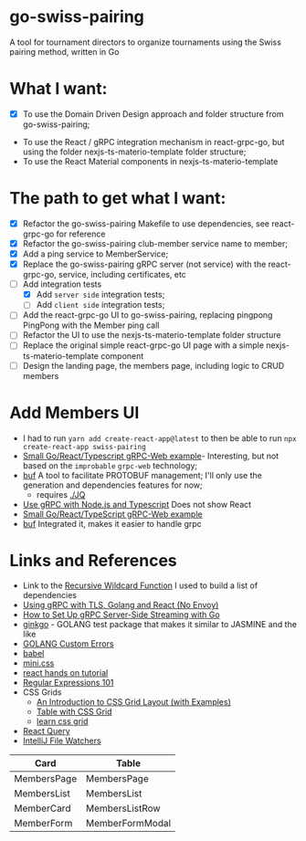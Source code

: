 # go-swiss-pairing
A tool for tournament directors to organize tournaments using the Swiss pairing method, written in Go

# What I want:
- [x] To use the Domain Driven Design approach and folder structure from go-swiss-pairing;
- To use the React / gRPC integration mechanism in react-grpc-go, but using the folder nexjs-ts-materio-template folder structure;
- To use the React Material components in nexjs-ts-materio-template

# The path to get what I want:
* [x] Refactor the go-swiss-pairing Makefile to use dependencies, see react-grpc-go for reference
* [x] Refactor the go-swiss-pairing club-member service name to member;
* [x] Add a ping service to MemberService;
* [x] Replace the go-swiss-pairing gRPC server (not service) with the react-grpc-go, service, including certificates, etc
* [ ] Add integration tests
    * [x] Add `server side` integration tests;
    * [ ] Add `client side` integration tests;
* [ ] Add the react-grpc-go UI to go-swiss-pairing, replacing pingpong PingPong with the Member ping call
* [ ] Refactor the UI to use the nexjs-ts-materio-template folder structure
* [ ] Replace the original simple react-grpc-go UI page with a simple nexjs-ts-materio-template component
* [ ] Design the landing page, the members page, including logic to CRUD members

# Add Members UI
* I had to run `yarn add create-react-app@latest` to then be able to run  `npx create-react-app swiss-pairing`
* [Small Go/React/Typescript gRPC-Web example](https://github.com/johanbrandhorst/grpc-web-go-react-example)- Interesting, but not based on the `improbable` `grpc-web` technology;
* [buf](https://docs.buf.build/introduction) A tool to facilitate PROTOBUF management; I'll only use the generation and dependencies features for now;
  * requires [./JQ](https://stedolan.github.io/jq/) 
* [Use gRPC with Node.js and Typescript](https://dev.to/devaddict/use-grpc-with-node-js-and-typescript-3c58) Does not show React
* [Small Go/React/TypeScript gRPC-Web example](https://github.com/johanbrandhorst/grpc-web-go-react-example)
* [buf](https://docs.buf.build/introduction) Integrated it, makes it easier to handle grpc

# Links and References
* Link to the [Recursive Wildcard Function](https://blog.jgc.org/2011/07/gnu-make-recursive-wildcard-function.html) I used to build a list of dependencies
* [Using gRPC with TLS, Golang and React (No Envoy)](https://itnext.io/using-grpc-with-tls-golang-and-react-no-envoy-92e898bf8463)
* [How to Set Up gRPC Server-Side Streaming with Go](https://www.freecodecamp.org/news/grpc-server-side-streaming-with-go/)
* [ginkgo](https://onsi.github.io/ginkgo/) - GOLANG test package that makes it similar to JASMINE and the like
* [GOLANG Custom Errors](https://golangbot.com/custom-errors/)
* [babel](https://babeljs.io/docs/en/)
* [mini.css](https://minicss.us/docs.htm)
* [react hands on tutorial](https://handsonreact.com/docs/props#!)
* [Regular Expressions 101](https://regex101.com)
* CSS Grids
  * [An Introduction to CSS Grid Layout (with Examples)](https://www.freecodecamp.org/news/intro-to-css-grid-layout/) 
  * [Table with CSS Grid](https://stackoverflow.com/questions/68141663/table-with-css-grid)
  * [learn css grid](https://learncssgrid.com/)
* [React Query](https://tanstack.com/query/v4)  
* [IntelliJ File Watchers](https://www.jetbrains.com/help/idea/using-file-watchers.html)

Card | Table
---|-------
MembersPage | MembersPage
MembersList | MembersList
MemberCard | MembersListRow
MemberForm | MemberFormModal